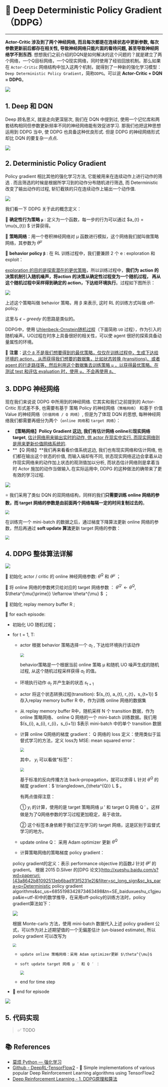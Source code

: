 # 🍨 Deep Deterministic Policy Gradient（DDPG）

---

**Actor-Critic 涉及到了两个神经网络, 而且每次都是在连续状态中更新参数, 每次参数更新前后都存在相关性, 导致神经网络只能片面的看待问题, 甚至导致神经网络学不到东西**. 想想我们之前介绍的DQN是如何解决的这个问题的？就是建立了两个网络，一个Q目标网络，一个Q现实网络，同时使用了经验回放机制。那么如果在 `Actor-Critic` 网络结构中加入这两个机制，就得到了一种新的强化学习模型：`Deep Deterministic Policy Gradient`，简称`DDPG`。可以说 **Actor-Critic + DQN = DDPG**。

![](https://gitee.com/veal98/images/raw/master/img/20201102102711.png)

## 1. Deep 和 DQN

Deep 顾名思义, 就是走向更深层次, 我们在 DQN 中提到过, 使用一个记忆库和两套结构相同但参数更新频率不同的神经网络能有效促进学习. 那我们也把这种思想运用到 DDPG 当中, 使 DDPG 也具备这种优良形式. 但是 DDPG 的神经网络形式却比 DQN 的要复杂一点点.

![](https://gitee.com/veal98/images/raw/master/img/20201102102811.png)

## 2. Deterministic Policy Gradient

Policy gradient 相比其他的强化学习方法, 它能被用来在连续动作上进行动作的筛选 . 而且筛选的时候是根据所学习到的动作分布随机进行筛选, 而 Deterministic 改变了输出动作的过程, 斩钉截铁的只在连续动作上输出一个动作值.

![](https://gitee.com/veal98/images/raw/master/img/20201102105726.png)

我们看一下 DDPG 关于此的概念定义：

🔸 **确定性行为策略 `μ`** : 定义为一个函数，每一步的行为可以通过 $a_{t} = \mu(s_{t}) $ 计算获得。

🔸 **策略网络**：用一个卷积神经网络对 μ 函数进行模拟，这个网络我们就叫做策略网络，其参数为 $\theta^{\mu}$

🔸 **behavior policy `β`** : 在 RL 训练过程中，我们要兼顾 2 个 e : exploration 和 exploit：

<u>exploration 的目的是探索潜在的更优策略</u>，所以训练过程中，**我们为 action 的决策机制引入随机噪声，将action 的决策从确定性过程变为一个随机过程， 再从这个随机过程中采样得到确定的 action，下达给环境执行**。过程如下图所示：

![](https://gitee.com/veal98/images/raw/master/img/20201113165016.png)

上述这个策略叫做 behavior 策略，用 β 来表示, 这时 RL 的训练方式叫做 off-policy.

这里与 $\epsilon-greedy$ 的思路是类似的。

DDPG中，使用 [Uhlenbeck-Ornstein随机过程](https://en.wikipedia.org/wiki/Ornstein–Uhlenbeck_process)（下面简称 `UO` 过程），作为引入的随机噪声。UO过程在时序上具备很好的相关性，可以使 agent 很好的探索具备动量属性的环境。

🚨 **注意**：<u>这个 `β` 不是我们想要得到的最优策略，仅仅在训练过程中，生成下达给环境的 action， 从而获得我们想要的数据集，比如状态转换 (transitions)、或者 agent 的行走路径等，然后利用这个数据集去训练策略 `μ` ，以获得最优策略。在测试 test 和评估 evaluation 时，使用 `μ`，不会再使用 `β`。</u>

## 3. DDPG 神经网络

现在我们来说说 DDPG 中所用到的神经网络. 它其实和我们之前提到的 Actor-Critic 形式差不多, 也需要有基于 策略 Policy 的神经网络（`策略网络`） 和基于 价值 Value 的神经网络（`价值网络 / Q 网络`）, 但是为了体现 DQN 的思想, 每种神经网络我们都需要再细分为两个（`online 网络`和 `target 网络`）：

- **【策略网络】**Policy Gradient 这边, 我们有**估计网络 online**和**现实网络 target**, <u>估计网络用来输出实时的动作, 供 actor 在现实中实行. 而现实网络则是用来更新价值网络系统的</u>. 
- **【Q 网络】**我们再来看看价值系统这边, 我们也有现实网络和估计网络, 他们都在输出这个状态的价值, 而输入端却有不同, 状态现实网络这边会拿着从动作现实网络来的动作加上状态的观测值加以分析, 而状态估计网络则是拿着当时 Actor 施加的动作当做输入.在实际运用中, DDPG 的这种做法的确带来了更有效的学习过程.

![](https://gitee.com/veal98/images/raw/master/img/20201102110538.png)

⭐ 我们采用了类似 DQN 的双网络结构，同样的我们**只需要训练 online 网络的参数，而 target 网络的参数是由前面两个网络每隔一定的时间复制过去的**。

<img src="https://gitee.com/veal98/images/raw/master/img/20201113165957.png" style="zoom: 80%;" />

在训练完一个 mini-batch 的数据之后，通过梯度下降算法更新 online 网络的参数，然后再通过 **soft update 算法**更新 target 网络的参数：

<img src="https://gitee.com/veal98/images/raw/master/img/20201113170145.png" style="zoom: 80%;" />

## 4. DDPG 整体算法详解

![](https://gitee.com/veal98/images/raw/master/img/20201113170644.png)

🚕 初始化 actor / critic 的 online 神经网络参数: $\theta^{Q}$ 和 $\theta^{\mu}$ ； 

🚕 将 online  网络的参数拷贝给对应的 target 网络参数 ： $\theta^{Q{\prime}} \leftarrow \theta^{Q}$, $\theta^{\mu{\prime}} \leftarrow \theta^{\mu} $ ；

🚕 初始化 replay memory buffer R ;

🚕 for each episode:

- 初始化 UO 随机过程；

- for t = 1, T:

  - actor 根据 behavior 策略选择一个 $a_t$ , 下达给环境执行该动作

    <img src="https://gitee.com/veal98/images/raw/master/img/20201113171214.png" style="zoom:80%;" />

    behavior策略是一个根据当前 online 策略 μ 和随机 UO 噪声生成的随机过程, 从这个随机过程采样获得 $a_{t}$ 的值。

  - 环境执行动作 $a_t$ 并产生新的状态 $s_{t+1}$

  - actor 将这个状态转换过程(transition): $(s_{t}, a_{t}, r_{t}，s_{t+1}) $ 存入replay memory buffer R 中，作为训练 online 网络的数据集

  - 从 replay memory buffer R中，随机采样 N 个 transition 数据，作为 online 策略网络、 online Q 网络的一个 mini-batch 训练数据。我们用$(s_{i}, a_{i}, r_{i}，s_{i+1}) $表示 mini-batch 中的单个 transition 数据

  - 计算 online Q网络的梯度 gradient：
    Q 网络的 loss 定义：使用类似于监督式学习的方法，定义 loss为 MSE: mean squared error：

    <img src="https://gitee.com/veal98/images/raw/master/img/20201113171548.png" style="zoom:80%;" />

    其中， $y_{i}$  可以看做"标签"：

    <img src="https://gitee.com/veal98/images/raw/master/img/20201113171622.png" style="zoom:80%;" />

    基于标准的反向传播方法 back-propagation，就可以求得 L 针对  $\theta^{Q}$ 的梯度 gradient：$ \triangledown_{\theta^{Q}} L $ 。

    有两点值得注意：

    ① $y_{i}$  的计算，使用的是 target 策略网络 μ ′   和 target Q 网络 Q ′  。这样做是为了Q网络参数的学习过程更加稳定，易于收敛。

    ② 这个标签本身依赖于我们正在学习的 target 网络，这是区别于监督式学习的地方。
    
  - update online Q： 采用 Adam optimizer 更新  $\theta^{Q}$ 

  - 计算策略网络的策略梯度 policy gradient：
    

  policy gradient的定义：表示 performance objective 的函数J  针对 $\theta^{\mu}$ 的 gradient。 根据 2015 D.Silver 的[DPG 论文](http://xueshu.baidu.com/s?wd=paperuri:(43a8642b81092513eb6bad1f3f5231e2)&filter=sc_long_sign&sc_ks_para=q=Deterministic policy gradient algorithms&sc_us=6855198342873463498&tn=SE_baiduxueshu_c1gjeupa&ie=utf-8)中的数学推导，在采用off-policy的训练方法时，policy gradient算法如下：

  ![](https://gitee.com/veal98/images/raw/master/img/20201113172144.png)

  根据 Monte-carlo 方法，使用 mini-batch 数据代入上述 policy gradient 公式，可以作为对上述期望值的一个无偏差估计 (un-biased estimate), 所以 policy gradient 可以改写为

    <img src="https://gitee.com/veal98/images/raw/master/img/20201113172035.png" style="zoom: 67%;" />

  - 	update online 策略网络：采用 Adam optimizer更新 $\theta^{\mu}$ 
      
  - 	soft update target 网络 μ ′ 和 Q ′ ：
      <img src="https://gitee.com/veal98/images/raw/master/img/20201113170145.png" style="zoom: 80%;" />
      
  - end for time step

- 🚕 end for episode

![](https://gitee.com/veal98/images/raw/master/img/20201113172444.png)

## 5. 代码实现

> ✅ TODO

## 📚 References

- [莫烦 Python — 强化学习](https://mofanpy.com/tutorials/machine-learning/reinforcement-learning/intro-RL-methods/)
- [Github - DeepRL-TensorFlow2](https://github.com/marload/DeepRL-TensorFlow2) - 🐋 Simple implementations of various popular Deep Reinforcement Learning algorithms using TensorFlow2
- [Deep Reinforcement Learning - 1. DDPG原理和算法](https://blog.csdn.net/kenneth_yu/article/details/78478356)